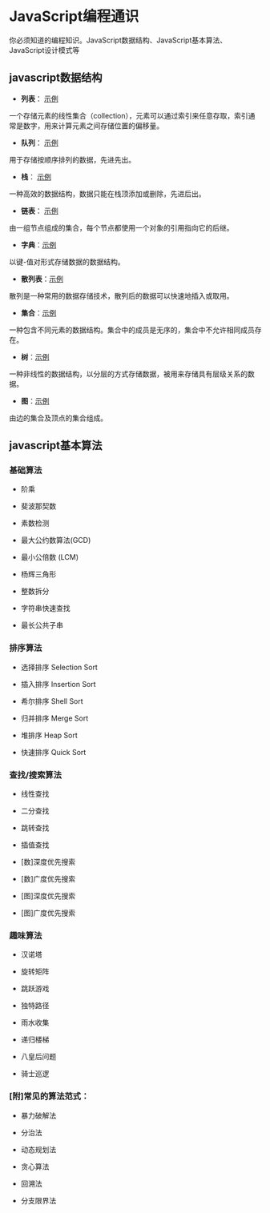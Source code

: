 # JavaScript编程通识
你必须知道的编程知识。JavaScript数据结构、JavaScript基本算法、JavaScript设计模式等 

## javascript数据结构
* **列表**： [示例](https://github.com/yzsunlei/javascript-data-structure/blob/master/01.list.js)

一个存储元素的线性集合（collection），元素可以通过索引来任意存取，索引通常是数字，用来计算元素之间存储位置的偏移量。 

* **队列**： [示例](https://github.com/yzsunlei/javascript-data-structure/blob/master/02.queue.js)

用于存储按顺序排列的数据，先进先出。 

* **栈**： [示例](https://github.com/yzsunlei/javascript-data-structure/blob/master/03.stack.js)

一种高效的数据结构，数据只能在栈顶添加或删除，先进后出。 

* **链表**： [示例](https://github.com/yzsunlei/javascript-data-structure/blob/master/04.linkedlist.js)

由一组节点组成的集合，每个节点都使用一个对象的引用指向它的后继。 

* **字典**：[示例](https://github.com/yzsunlei/javascript-data-structure/blob/master/05.dictionary.js)

以键-值对形式存储数据的数据结构。

* **散列表**：[示例](https://github.com/yzsunlei/javascript-data-structure/blob/master/06.hashtable.js)

散列是一种常用的数据存储技术，散列后的数据可以快速地插入或取用。

* **集合**：[示例](https://github.com/yzsunlei/javascript-data-structure/blob/master/07.set.js)

一种包含不同元素的数据结构。集合中的成员是无序的，集合中不允许相同成员存在。

* **树**：[示例](https://github.com/yzsunlei/javascript-data-structure/blob/master/08.bst.js)

一种非线性的数据结构，以分层的方式存储数据，被用来存储具有层级关系的数据。

* **图**：[示例](https://github.com/yzsunlei/javascript-data-structure/blob/master/09.graph.js)

由边的集合及顶点的集合组成。

## javascript基本算法
### 基础算法

* 阶乘

* 斐波那契数

* 素数检测

* 最大公约数算法(GCD)

* 最小公倍数 (LCM)

* 杨辉三角形

* 整数拆分

* 字符串快速查找

* 最长公共子串

### 排序算法

* 选择排序 Selection Sort

* 插入排序 Insertion Sort

* 希尔排序 Shell Sort

* 归并排序 Merge Sort

* 堆排序 Heap Sort

* 快速排序 Quick Sort

### 查找/搜索算法

* 线性查找

* 二分查找

* 跳转查找

* 插值查找

* [数]深度优先搜索

* [数]广度优先搜索

* [图]深度优先搜索

* [图]广度优先搜索

### 趣味算法

* 汉诺塔

* 旋转矩阵

* 跳跃游戏

* 独特路径

* 雨水收集

* 递归楼梯

* 八皇后问题

* 骑士巡逻

### [附]常见的算法范式：

* 暴力破解法

* 分治法

* 动态规划法

* 贪心算法

* 回溯法

* 分支限界法
